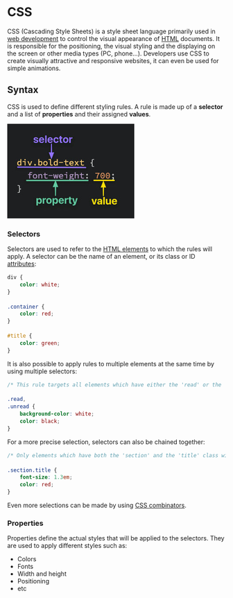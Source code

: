 # CSS

CSS (Cascading Style Sheets) is a style sheet language primarily used in [web development](../basics/web_development.md) to control the visual appearance of [HTML](../html/html.md) documents. It is responsible for the positioning, the visual styling and the displaying on the screen or other media types (PC, phone...). Developers use CSS to create visually attractive and responsive websites, it can even be used for simple animations.

## Syntax

CSS is used to define different styling rules. A rule is made up of a **selector** and a list of **properties** and their assigned **values**.

![](../../../../images/css_syntax.png)

### Selectors

Selectors are used to refer to the [HTML elements](../html/html_elements_tags.md) to which the rules will apply. A selector can be the name of an element, or its class or ID [attributes](../html/html_attributes.md):

```css
div {
	color: white;
}

.container {
	color: red;
}

#title {
	color: green;
}
```

It is also possible to apply rules to multiple elements at the same time by using multiple selectors:

```css
/* This rule targets all elements which have either the 'read' or the 'unread' class */

.read,
.unread {
	background-color: white;
	color: black;
}
```

For a more precise selection, selectors can also be chained together:

```css
/* Only elements which have both the 'section' and the 'title' class will be targeted */

.section.title {
	font-size: 1.3em;
	color: red;
}
```

Even more selections can be made by using [CSS combinators](css_combinators.md).


### Properties

Properties define the actual styles that will be applied to the selectors. They are used to apply different styles such as:
- Colors
- Fonts
- Width and height
- Positioning
- etc